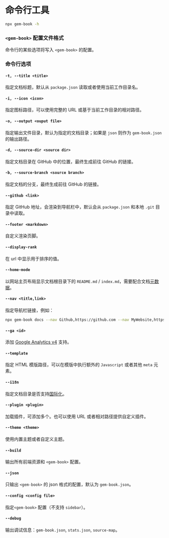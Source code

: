 # 命令行工具

```bash
npx gem-book -h
```

### `<gem-book>` 配置文件格式

命令行的某些选项将写入 `<gem-book>` 的配置。

<gbp-raw src="/src/common/config.ts"></gbp-raw>

### 命令行选项

#### `-t, --title <title>`

指定文档标题，默认从 `package.json` 读取或者使用当前工作目录名。

#### `-i, --icon <icon>`

指定图标路径，可以使用完整的 URL 或基于当前工作目录的相对路径。

#### `-o, --output <ouput file>`

指定输出文件目录，默认为指定的文档目录；如果是 `json` 则作为 `gem-book.json` 的输出路径。

#### `-d, --source-dir <source dir>`

指定文档目录在 GitHub 中的位置，最终生成前往 GitHub 的链接。

#### `-b, --source-branch <source branch>`

指定文档的分支，最终生成前往 GitHub 的链接。

#### `--github <link>`

指定 GitHub 地址，会渲染到导航栏中，默认会从 `package.json` 和本地 `.git` 目录中读取。

#### `--footer <markdown>`

自定义渲染页脚。

#### `--display-rank`

在 url 中显示用于排序的值。

#### `--home-mode`

以网站主页布局显示文档根目录下的 `README.md` / `index.md`，需要配合文档[元数据](./004-metadata.md)。

#### `--nav <title,link>`

指定导航栏链接，例如：

```bash
npx gem-book docs --nav Github,https://github.com --nav MyWebsite,https://my.website
```

#### `--ga <id>`

添加 [Google Analytics v4](https://developers.google.com/analytics/devguides/collection/ga4) 支持。

#### `--template`

指定 HTML 模版路径，可以在模版中执行额外的 `Javascript` 或者其他 `meta` 元素。

#### `--i18n`

指定文档目录是否支持[国际化](./002-i18n.md)。

#### `--plugin <plugin>`

加载插件，可添加多个。也可以使用 URL 或者相对路径提供自定义插件。

#### `--theme <theme>`

使用内置主题或者自定义主题。

#### `--build`

输出所有前端资源和 `<gem-book>` 配置。

#### `--json`

只输出 `<gem-book>` 的 json 格式的配置，默认为 `gem-book.json`。

#### `--config <config file>`

指定`<gem-book>` 配置（不支持 `sidebar`）。

#### `--debug`

输出调试信息：`gem-book.json`, `stats.json`, `source-map`。
